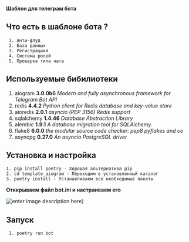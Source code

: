 **Шаблон для телеграм бота**

## **Что есть в шаблоне бота ?**

     1. Анти-флуд
     2. База данных
     3. Регистрациия
     4. Система ролей
     5. Проверка типа чата

## **Используемые бибилиотеки**

 

1. aiogram **3.0.0b6** *Modern and fully asynchronous framework for Telegram Bot API*
 2. redis **4.4.2** *Python client for Redis database and key-value store*
 3. aioredis **2.0.1**  *asyncio (PEP 3156) Redis support*
 4. sqlalchemy **1.4.46** *Database Abstraction Library*
 5. alembic **1.9.1**  *A database migration tool for SQLAlchemy.*
 6. flake8 **6.0.0** *the modular source code checker: pep8 pyflakes and co*
 7. asyncpg **0.27.0** *An asyncio PostgreSQL driver*


## **Установка и настройка**

    1. pip install poetry - Хорошая альтернатива pip
    2. cd template_aiogram - Переходим в установленный каталог
    3. poetry install - Устанавливаем все необходимые пакеты

**Отккрываем файл bot.ini и настраиваем его**

![enter image description here]([https://raw.githubusercontent.com/FastCodeProfile/Pictures/main/%D0%A1%D0%BD%D0%B8%D0%BC%D0%BE%D0%BA%20%D1%8D%D0%BA%D1%80%D0%B0%D0%BD%D0%B0%20%D0%BE%D1%82%202023-01-12%2020-58-36.png?token=GHSAT0AAAAAAB47G7AUENJ3GIGNNIFSM3P4Y6AJKVA]))


## Запуск

     1. poetry run bot


